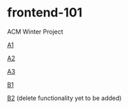 # frontend-101
ACM Winter Project

[A1](A/A1/A1.html)

[A2](A/A2/A2.html)

[A3](A/A3/A3.html)

[B1](B/B1/B1.html)

[B2](B/B2/B2.html)  (delete functionality yet to be added)
